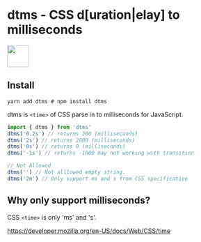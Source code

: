# dtms - CSS d[uration|elay] to milliseconds

<img src="https://i.imgur.com/tClBlEA.png" height="50px" />  


## Install

```
yarn add dtms # npm install dtms
```

dtms is `<time>` of CSS parse in to milliseconds for JavaScript.

```js
import { dtms } from 'dtms'
dtms('0.2s') // returns 200 (milliseconds)
dtms('2s') // returns 2000 (milliseconds)
dtms('0s') // returns 0 (milliseconds)
dtms('-1s') // returns -1000 may not working with transition

// Not Allowed
dtms('') // Not alllowed empty string.
dtms('2m') // Only support ms and s from CSS specification
```

## Why only support milliseconds?

CSS `<time>` is only 'ms' and 's'.

https://developer.mozilla.org/en-US/docs/Web/CSS/time
